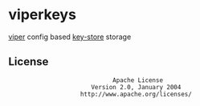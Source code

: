 # viperkeys

[viper](https://github.com/spf13/viper) config based [key-store](https://github.com/ipfn/go-ipfn-key-store) storage

## License

                                 Apache License
                           Version 2.0, January 2004
                        http://www.apache.org/licenses/
